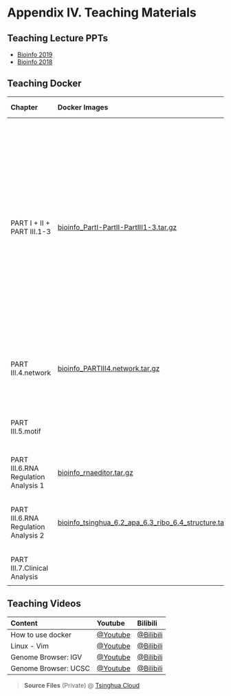 # Appendix IV. Teaching Materials

## Teaching Lecture PPTs

* [Bioinfo 2019](https://cloud.tsinghua.edu.cn/d/f361101fc62e49df960b/?p=/bioinfo2019/Lectures&mode=list)
* [Bioinfo 2018](https://cloud.tsinghua.edu.cn/d/f361101fc62e49df960b/?p=/bioinfo2018&mode=list)

## Teaching Docker

| Chapter | Docker Images | 外挂文件 | Software Installed |
| :--- | :--- | :--- | :--- |
| PART I + II + PART III.1-3 | [bioinfo\_PartI-PartII-PartIII1-3.tar.gz](https://cloud.tsinghua.edu.cn/f/d13efde9c3e9413ba4ee/)| NA | BLAST 2.6.0+; bowtie 1.0.0; samtools 1.7 \(using htslib 1.7-2\); TopHat v2.0.9; cufflinks v2.1.1; cuffmerge v2.1.1; cuffdiff v2.1.1; R 3.5.1; perl v5.26.1; Python 2.7; bamtools 1.0.2; java 1.8.0\_181; rMATS-turbo-Linux-UCS4 v3.1.0; homer v4.10.3； |
| PART III.4.network | [bioinfo\_PARTIII4.network.tar.gz](appendix-iv.-teaching.md) |NA | R 3.5.1; miRanda-aug2010; psRobot v1.2; bedtools v2.27.1 |
| PART III.5.motif |  | NA| R 3.5.1; meme 4.11.4; RNAfold 2.4.8; BEAM; RNApromo |
| PART III.6.RNA Regulation Analysis 1 | [bioinfo_rnaeditor.tar.gz](https://cloud.tsinghua.edu.cn/d/551dd9a62f604e8f9190/)| [data2.zip](https://cloud.tsinghua.edu.cn/d/551dd9a62f604e8f9190/) | RNAEditor |
| PART III.6.RNA Regulation Analysis 2 | [bioinfo_tsinghua_6.2_apa_6.3_ribo_6.4_structure.tar.gz](https://cloud.tsinghua.edu.cn/d/551dd9a62f604e8f9190/) | | perl v5.26.1; DaPars; Ribowave; R 3.5.1; bedtools v2.25.0; shapemapper |
| PART III.7.Clinical Analysis | | NA | R 3.5.1; Python 2.7 |
|  |  |  | |

## Teaching Videos

| Content | Youtube | Bilibili |
| :--- | :--- | :--- |
| How to use docker | [@Youtube](https://youtu.be/vp0t2T1KFG4) | [@Bilibili](https://www.bilibili.com/video/av66604789?pop_share=1) |
| Linux - Vim | [@Youtube](https://youtu.be/isKMZMlSWa0) | [@Bilibili](https://www.bilibili.com/video/av66604626?pop_share=1) |
| Genome Browser: IGV | [@Youtube](https://youtu.be/6_1ZcVw7ptU) | [@Bilibili](https://www.bilibili.com/video/av30448472/) |
| Genome Browser: UCSC | [@Youtube](https://youtu.be/eTgEtfI65hA) | [@Bilibili](https://www.bilibili.com/video/av30448417) |

> **Source Files** \(Private\) @ [Tsinghua Cloud](https://cloud.tsinghua.edu.cn/#group/7836/lib/63522c16-a0b9-40c1-a601-ac310535756f/Bioinformatics%20Tutorial/Video/Basic%20Videos)


